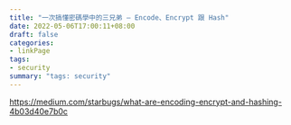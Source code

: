 ```yaml
---
title: "一次搞懂密碼學中的三兄弟 — Encode、Encrypt 跟 Hash"
date: 2022-05-06T17:00:11+08:00
draft: false
categories:
- linkPage
tags:
- security
summary: "tags: security"
---
```


https://medium.com/starbugs/what-are-encoding-encrypt-and-hashing-4b03d40e7b0c
